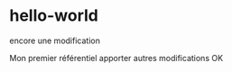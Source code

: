 
# hello-world

encore une modification

Mon premier référentiel
apporter autres modifications
OK
>>>
